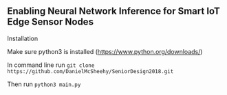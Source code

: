 ## Enabling Neural Network Inference for Smart IoT Edge Sensor Nodes

Installation

Make sure python3 is installed (https://www.python.org/downloads/)

In command line run `git clone https://github.com/DanielMcSheehy/SeniorDesign2018.git`

Then run `python3 main.py`